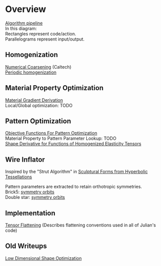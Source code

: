 Overview
==================

[Algorithm pipeline](images/pipeline.png)  
In this diagram:  
Rectangles represent code/action.  
Parallelograms represent input/output.

Homogenization
--------------

[Numerical Coarsening](http://www.geometry.caltech.edu/pubs/KMOD09.pdf) (Caltech)  
[Periodic homogenization](../periodic_homogenization/periodic_homogenization.pdf)  

Material Property Optimization
------------------------------

[Material Gradient Derivation](https://dl.dropboxusercontent.com/u/29899857/material_opt.pdf)  
Local/Global optimization: TODO

Pattern Optimization
--------------------

[Objective Functions For Pattern Optimization](../pattern_optimization/objective/objective.pdf)  
Material Property to Pattern Parameter Lookup: TODO  
[Shape Derivative for Functions of Homogenized Elasticity Tensors](../pattern_optimization/shape_derivative/shape_derivative.pdf)

Wire Inflator
-------------

Inspired by the "Strut Algorithm" in
[Sculptural Forms from Hyperbolic Tessellations](http://georgehart.com/echinoderms/hart.pdf)

Pattern parameters are extracted to retain orthotropic symmetries.  
Brick5: [symmetry orbits](https://dl.dropboxusercontent.com/u/29899857/brick5_parameters.pdf)  
Double star: [symmetry orbits](https://dl.dropboxusercontent.com/u/29899857/star_parameters.pdf)

Implementation
--------------
[Tensor Flattening](external_writeups/TensorFlattening.pdf) (Describes flattening conventions used in all of Julian's code)  

Old Writeups
------------
[Low Dimensional Shape Optimization](external_writeups/shape_opt.pdf)
